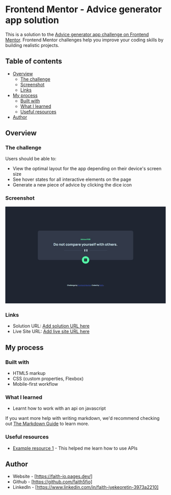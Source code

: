 # Frontend Mentor - Advice generator app solution

This is a solution to the [Advice generator app challenge on Frontend Mentor](https://www.frontendmentor.io/challenges/advice-generator-app-QdUG-13db). Frontend Mentor challenges help you improve your coding skills by building realistic projects.

## Table of contents

- [Overview](#overview)
  - [The challenge](#the-challenge)
  - [Screenshot](#screenshot)
  - [Links](#links)
- [My process](#my-process)
  - [Built with](#built-with)
  - [What I learned](#what-i-learned)
  - [Useful resources](#useful-resources)
- [Author](#author)

## Overview

### The challenge

Users should be able to:

- View the optimal layout for the app depending on their device's screen size
- See hover states for all interactive elements on the page
- Generate a new piece of advice by clicking the dice icon

### Screenshot

![](./advice-slip-screenshot.jpeg)


### Links

- Solution URL: [Add solution URL here](https://your-solution-url.com)
- Live Site URL: [Add live site URL here](https://your-live-site-url.com)

## My process

### Built with

- HTML5 markup
- CSS (custom properties, Flexbox)
- Mobile-first workflow

### What I learned

- Learnt how to work with an api on javascript 

If you want more help with writing markdown, we'd recommend checking out [The Markdown Guide](https://www.markdownguide.org/) to learn more.


### Useful resources

- [Example resource 1](https://www.javascripttutorial.net/javascript-fetch-api/) - This helped me learn how to use APIs


## Author

- Website - [https://faith-io.pages.dev/]
- Github - [https://github.com/faith5fio]
- LinkedIn - [https://www.linkedin.com/in/faith-iyekeoretin-3973a2210]

